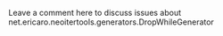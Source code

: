 Leave a comment here to discuss issues about net.ericaro.neoitertools.generators.DropWhileGenerator
